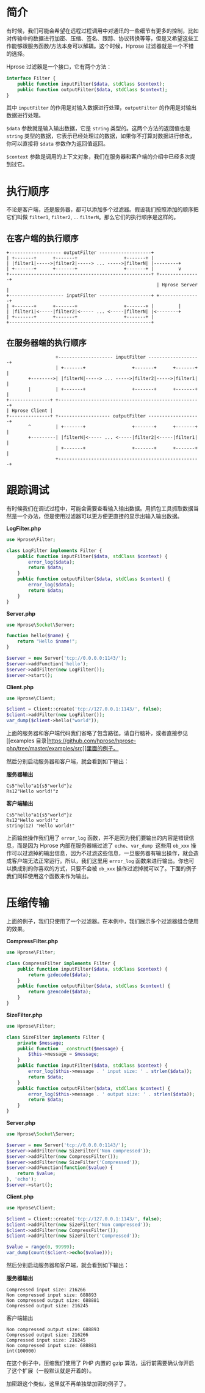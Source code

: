 # 简介

有时候，我们可能会希望在远程过程调用中对通讯的一些细节有更多的控制，比如对传输中的数据进行加密、压缩、签名、跟踪、协议转换等等，但是又希望这些工作能够跟服务函数/方法本身可以解耦。这个时候，Hprose 过滤器就是一个不错的选择。

Hprose 过滤器是一个接口，它有两个方法：

```php
interface Filter {
    public function inputFilter($data, stdClass $context);
    public function outputFilter($data, stdClass $context);
}
```

其中 `inputFilter` 的作用是对输入数据进行处理，`outputFilter` 的作用是对输出数据进行处理。

`$data` 参数就是输入输出数据，它是 `string` 类型的。这两个方法的返回值也是 `string` 类型的数据，它表示已经处理过的数据，如果你不打算对数据进行修改，你可以直接将 `$data` 参数作为返回值返回。

`$context` 参数是调用的上下文对象，我们在服务器和客户端的介绍中已经多次提到过它。

# 执行顺序

不论是客户端，还是服务器，都可以添加多个过滤器。假设我们按照添加的顺序把它们叫做 `filter1`, `filter2`, ... `filterN`。那么它们的执行顺序是这样的。

## 在客户端的执行顺序

```
+------------------- outputFilter -------------------+
| +-------+      +-------+                 +-------+ |
| |filter1|----->|filter2|-----> ... ----->|filterN| |---------+
| +-------+      +-------+                 +-------+ |         v
+----------------------------------------------------+ +---------------+
                                                       | Hprose Server |
+-------------------- inputFilter -------------------+ +---------------+
| +-------+      +-------+                 +-------+ |         |
| |filter1|<-----|filter2|<----- ... <-----|filterN| |<--------+
| +-------+      +-------+                 +-------+ |
+----------------------------------------------------+
```

## 在服务器端的执行顺序

```
                  +-------------------- inputFilter -------------------+
                  | +-------+                 +-------+      +-------+ |
        +-------->| |filterN|-----> ... ----->|filter2|----->|filter1| |
        |         | +-------+                 +-------+      +-------+ |
+---------------+ +----------------------------------------------------+
| Hprose Client |                                                     
+---------------+ +------------------- outputFilter -------------------+
        ^         | +-------+                 +-------+      +-------+ |
        +---------| |filterN|<----- ... <-----|filter2|<-----|filter1| |
                  | +-------+                 +-------+      +-------+ |
                  +----------------------------------------------------+
```

# 跟踪调试

有时候我们在调试过程中，可能会需要查看输入输出数据。用抓包工具抓取数据当然是一个办法，但是使用过滤器可以更方便更直接的显示出输入输出数据。

**LogFilter.php**
```php
use Hprose\Filter;

class LogFilter implements Filter {
    public function inputFilter($data, stdClass $context) {
        error_log($data);
        return $data;
    }
    public function outputFilter($data, stdClass $context) {
        error_log($data);
        return $data;
    }
}
```

**Server.php**
```php
use Hprose\Socket\Server;

function hello($name) {
    return "Hello $name!";
}

$server = new Server('tcp://0.0.0.0:1143/');
$server->addFunction('hello');
$server->addFilter(new LogFilter());
$server->start();
```

**Client.php**
```php
use Hprose\Client;

$client = Client::create('tcp://127.0.0.1:1143/', false);
$client->addFilter(new LogFilter());
var_dump($client->hello("world"));
```

上面的服务器和客户端代码我们省略了包含路径。请自行脑补，或者直接参见 [[examples 目录|https://github.com/hprose/hprose-php/tree/master/examples/src]]里面的例子。

然后分别启动服务器和客户端，就会看到如下输出：

**服务器输出**
>
```
Cs5"hello"a1{s5"world"}z
Rs12"Hello world!"z
```
>

**客户端输出**
>
```
Cs5"hello"a1{s5"world"}z
Rs12"Hello world!"z
string(12) "Hello world!"
```
>

上面输出操作我们用了 `error_log` 函数，并不是因为我们要输出的内容是错误信息，而是因为 Hprose 内部在服务器端过滤了 `echo`、`var_dump `这些用 `ob_xxx` 操作可以过滤掉的输出信息，因为不过滤这些信息，一旦服务器有输出操作，就会造成客户端无法正常运行。所以，我们这里用 `error_log` 函数来进行输出。你也可以换成别的你喜欢的方式，只要不会被 `ob_xxx` 操作过滤掉就可以了。下面的例子我们同样使用这个函数来作为输出。

# 压缩传输

上面的例子，我们只使用了一个过滤器。在本例中，我们展示多个过滤器组合使用的效果。

**CompressFilter.php**
```php
use Hprose\Filter;

class CompressFilter implements Filter {
    public function inputFilter($data, stdClass $context) {
        return gzdecode($data);
    }
    public function outputFilter($data, stdClass $context) {
        return gzencode($data);
    }
}
```

**SizeFilter.php**
```php
use Hprose\Filter;

class SizeFilter implements Filter {
    private $message;
    public function __construct($message) {
        $this->message = $message;
    }
    public function inputFilter($data, stdClass $context) {
        error_log($this->message . ' input size: ' . strlen($data));
        return $data;
    }
    public function outputFilter($data, stdClass $context) {
        error_log($this->message . ' output size: ' . strlen($data));
        return $data;
    }
}
```

**Server.php**
```php
use Hprose\Socket\Server;

$server = new Server('tcp://0.0.0.0:1143/');
$server->addFilter(new SizeFilter('Non compressed'));
$server->addFilter(new CompressFilter());
$server->addFilter(new SizeFilter('Compressed'));
$server->addFunction(function($value) {
    return $value;
}, 'echo');
$server->start();
```

**Client.php**
```php
use Hprose\Client;

$client = Client::create('tcp://127.0.0.1:1143/', false);
$client->addFilter(new SizeFilter('Non compressed'));
$client->addFilter(new CompressFilter());
$client->addFilter(new SizeFilter('Compressed'));

$value = range(0, 99999);
var_dump(count($client->echo($value)));
```

然后分别启动服务器和客户端，就会看到如下输出：

**服务器输出**
>
```
Compressed input size: 216266
Non compressed input size: 688893
Non compressed output size: 688881
Compressed output size: 216245
```
>

客户端输出
>
```
Non compressed output size: 688893
Compressed output size: 216266
Compressed input size: 216245
Non compressed input size: 688881
int(100000)
```
>

在这个例子中，压缩我们使用了 PHP 内置的 gzip 算法，运行前需要确认你开启了这个扩展（一般默认就是开着的）。

加密跟这个类似，这里就不再单独举加密的例子了。